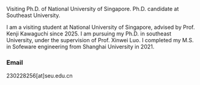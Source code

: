 

Visiting Ph.D. of National University of Singapore. Ph.D. candidate at Southeast University.

I am a visiting student at National University of Singapore, advised by Prof. Kenji Kawaguchi since 2025. I am pursuing my Ph.D. in southeast University, under the supervision of Prof. Xinwei Luo. I completed my M.S. in Sofeware engineering from Shanghai University in 2021.


### Email
230228256[at]seu.edu.cn


